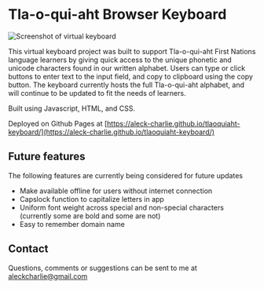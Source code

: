 # Tla-o-qui-aht Browser Keyboard

![Screenshot of virtual keyboard](https://res.cloudinary.com/dvhx34ziw/image/upload/v1656652761/keyboardcomplete_simple_ylmoso.jpg)

This virtual keyboard project was built to support Tla-o-qui-aht First Nations language learners by giving quick access to the unique phonetic and unicode characters found in our written alphabet. Users can type or click buttons to enter text to the input field, and copy to clipboard using the copy button. The keyboard currently hosts the full Tla-o-qui-aht alphabet, and will continue to be updated to fit the needs of learners.

Built using Javascript, HTML, and CSS. 

Deployed on Github Pages at [https://aleck-charlie.github.io/tlaoquiaht-keyboard/](https://aleck-charlie.github.io/tlaoquiaht-keyboard/)

## Future features

The following features are currently being considered for future updates

- Make available offline for users without internet connection
- Capslock function to capitalize letters in app
- Uniform font weight across special and non-special characters (currently some are bold and some are not)
- Easy to remember domain name

## Contact

Questions, comments or suggestions can be sent to me at [aleckcharlie@gmail.com](mailto:aleckcharlie@gmail.com)
